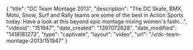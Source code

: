 {
    "title": "DC Team Montage 2013",
    "description": "The DC Skate, BMX, Moto, Snow, Surf and Rally teams are some of the best in Action Sports today. Have a look at this beyond epic montage mixing women's fashi...",
    "videoid": "151947",
    "date_created": "1397072628",
    "date_modified": "1418181273",
    "type": "captivate",
    "layout": "video",
    "url": "\/v\/dc-team-montage-2013\/151947"
}